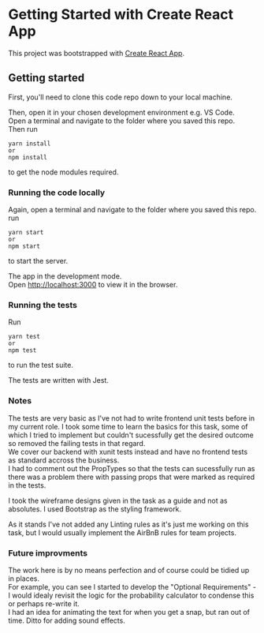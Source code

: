 # Getting Started with Create React App

This project was bootstrapped with [Create React App](https://github.com/facebook/create-react-app).

## Getting started  

First, you'll need to clone this code repo down to your local machine.  

Then, open it in your chosen development environment e.g. VS Code.  
Open a terminal and navigate to the folder where you saved this repo.  
Then run  
```
yarn install
or
npm install
```  
to get the node modules required.  


### Running the code locally  

Again, open a terminal and navigate to the folder where you saved this repo.  
run
```
yarn start
or
npm start
```  
to start the server.  

The app in the development mode.  
Open [http://localhost:3000](http://localhost:3000) to view it in the browser.

### Running the tests

Run  
```
yarn test
or
npm test
```  
to run the test suite.  

The tests are written with Jest.

### Notes  
The tests are very basic as I've not had to write frontend unit tests before in my current role. I took some time to learn the basics for this task, some of which I tried to implement but couldn't sucessfully get the desired outcome so removed the failing tests in that regard.  
We cover our backend with xunit tests instead and have no frontend tests as standard accross the business.  
I had to comment out the PropTypes so that the tests can sucessfully run as there was a problem there with passing props that were marked as required in the tests.  

I took the wireframe designs given in the task as a guide and not as absolutes. I used Bootstrap as the styling framework.  

As it stands I've not added any Linting rules as it's just me working on this task, but I would usually implement the AirBnB rules for team projects.  


### Future improvments  
The work here is by no means perfection and of course could be tidied up in places.  
For example, you can see I started to develop the "Optional Requirements" - I would idealy revisit the logic for the probability calculator to condense this or perhaps re-write it.  
I had an idea for animating the text for when you get a snap, but ran out of time. Ditto for adding sound effects.  


